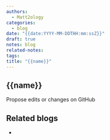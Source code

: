 ```yaml
---
authors:
  - Matt2ology
categories:
  - blog
date: "{{date:YYYY-MM-DDTHH:mm:ssZ}}"
draft: true
notes: blog
related-notes:
tags:
title: "{{name}}"
---
```


## {{name}}

<!-- [Propose edits or changes on GitHub](link to GitHub repo of file) -->

Propose edits or changes on GitHub

## Related blogs

<!-- [Related blog post]({{< ref "/post/blog/path_to_file.md" >}}) -->

-
